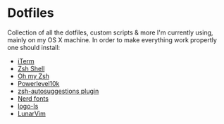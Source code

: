 # Dotfiles

Collection of all the dotfiles, custom scripts & more I'm currently using, mainly on my OS X machine. 
In order to make everything work propertly one should install: 

- [iTerm](https://iterm2.com/)
- [Zsh Shell](https://github.com/zsh-users/zsh)
- [Oh my Zsh](https://github.com/ohmyzsh/ohmyzsh)
- [Powerlevel10k](https://github.com/romkatv/powerlevel10k)
- [zsh-autosuggestions plugin](https://github.com/zsh-users/zsh-autosuggestions)
- [Nerd fonts](https://github.com/ryanoasis/nerd-fonts)
- [logo-ls](https://github.com/Yash-Handa/logo-ls)
- [LunarVim](https://github.com/LunarVim/LunarVim)

